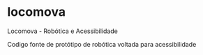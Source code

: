 # locomova
Locomova - Robótica e Acessibilidade


Codigo fonte de protótipo de robótica voltada para acessibilidade
